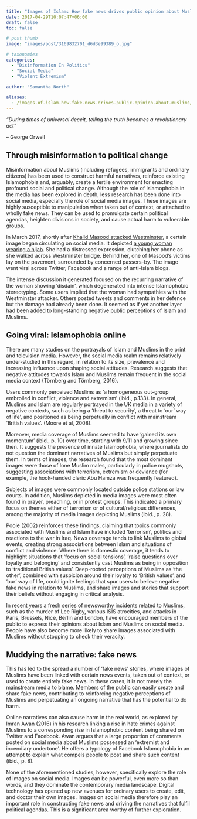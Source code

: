 ```yaml
---
title: "Images of Islam: How fake news drives public opinion about Muslims"
date: 2017-04-29T10:07:47+06:00
draft: false
toc: false

# post thumb
image: "images/post/3169832701_d6d3e99389_o.jpg"

# taxonomies
categories:
  - "Disinformation In Politics"
  - "Social Media"
  - "Violent Extremism"

author: "Samantha North"

aliases:
  - /images-of-islam-how-fake-news-drives-public-opinion-about-muslims/
---
```


_“During times of universal deceit, telling the truth becomes a revolutionary act”_

– George Orwell

## Through misinformation to political change

Misinformation about Muslims (including refugees, immigrants and ordinary citizens) has been used to construct harmful narratives, reinforce existing Islamophobia and, arguably, create a fertile environment for enacting profound social and political change. Although the role of Islamophobia in the media has been explored in depth, less research has been done into social media, especially the role of social media images. These images are highly susceptible to manipulation when taken out of context, or attached to wholly fake news. They can be used to promulgate certain political agendas, heighten divisions in society, and cause actual harm to vulnerable groups.

In March 2017, shortly after [Khalid Masood attacked Westminster](https://www.youtube.com/watch?v=s21aagQevRo), a certain image began circulating on social media. It depicted [a young woman wearing a hijab](https://metro.co.uk/2017/03/24/the-truth-behind-photo-of-the-muslim-woman-walking-past-victim-on-westminster-bridge-6531643/). She had a distressed expression, clutching her phone as she walked across Westminster bridge. Behind her, one of Masood’s victims lay on the pavement, surrounded by concerned passers-by. The image went viral across Twitter, Facebook and a range of anti-Islam blogs.

The intense discussion it generated focused on the recurring narrative of the woman showing ‘disdain’, which degenerated into intense Islamophobic stereotyping. Some users implied that the woman had sympathies with the Westminster attacker. Others posted tweets and comments in her defence but the damage had already been done. It seemed as if yet another layer had been added to long-standing negative public perceptions of Islam and Muslims.

## Going viral: Islamophobia online

There are many studies on the portrayals of Islam and Muslims in the print and television media. However, the social media realm remains relatively under-studied in this regard, in relation to its size, prevalence and increasing influence upon shaping social attitudes. Research suggests that negative attitudes towards Islam and Muslims remain frequent in the social media context (Törnberg and Törnberg, 2016).

Users commonly perceived Muslims as ‘a homogeneous out-group embroiled in conflict, violence and extremism’ (ibid., p.133). In general, Muslims and Islam are regularly portrayed in the UK media in a variety of negative contexts, such as being a ‘threat to security’, a threat to ‘our’ way of life’, and positioned as being perpetually in conflict with mainstream ‘British values’. (Moore et al, 2008).

Moreover, media coverage of Muslims seemed to have ‘gained its own momentum’ (ibid., p. 10) over time, starting with 9/11 and growing since then. It suggests the presence of innate Islamophobia, where journalists do not question the dominant narratives of Muslims but simply perpetuate them. In terms of images, the research found that the most dominant images were those of lone Muslim males, particularly in police mugshots, suggesting associations with terrorism, extremism or deviance (for example, the hook-handed cleric Abu Hamza was frequently featured).

Subjects of images were commonly located outside police stations or law courts. In addition, Muslims depicted in media images were most often found in prayer, preaching, or in protest groups. This indicated a primary focus on themes either of terrorism or of cultural/religious differences, among the majority of media images depicting Muslims (ibid., p. 28).

Poole (2002) reinforces these findings, claiming that topics commonly associated with Muslims and Islam have included ‘terrorism’, politics and reactions to the war in Iraq. News coverage tends to link Muslims to global events, creating strong associations between Islam and situations of conflict and violence. Where there is domestic coverage, it tends to highlight situations that ‘focus on social tensions’, ‘raise questions over loyalty and belonging’ and consistently cast Muslims as being in opposition to ‘traditional British values’. Deep-rooted perceptions of Muslims as ‘the other’, combined with suspicion around their loyalty to ‘British values’, and ‘our’ way of life, could ignite feelings that spur users to believe negative fake news in relation to Muslims, and share images and stories that support their beliefs without engaging in critical analysis.

In recent years a fresh series of newsworthy incidents related to Muslims, such as the murder of Lee Rigby, various ISIS atrocities, and attacks in Paris, Brussels, Nice, Berlin and London, have encouraged members of the public to express their opinions about Islam and Muslims on social media. People have also become more likely to share images associated with Muslims without stopping to check their veracity.

## Muddying the narrative: fake news 

This has led to the spread a number of ‘fake news’ stories, where images of Muslims have been linked with certain news events, taken out of context, or used to create entirely fake news. In these cases, it is not merely the mainstream media to blame. Members of the public can easily create and share fake news, contributing to reinforcing negative perceptions of Muslims and perpetuating an ongoing narrative that has the potential to do harm.

Online narratives can also cause harm in the real world, as explored by Imran Awan (2016) in his research linking a rise in hate crimes against Muslims to a corresponding rise in Islamophobic content being shared on Twitter and Facebook. Awan argues that a large proportion of comments posted on social media about Muslims possessed an ‘extremist and incendiary undertone’. He offers a typology of Facebook Islamophobia in an attempt to explain what compels people to post and share such content (ibid., p. 8).

None of the aforementioned studies, however, specifically explore the role of images on social media. Images can be powerful, even more so than words, and they dominate the contemporary media landscape. Digital technology has opened up new avenues for ordinary users to create, edit, and doctor their own images. Images on social media therefore play an important role in constructing fake news and driving the narratives that fulfil political agendas. This is a significant area worthy of further exploration.